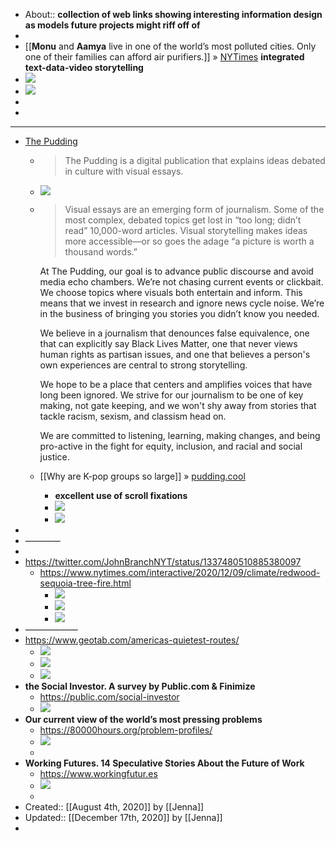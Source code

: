 - About:: __collection of web links showing interesting information design as models future projects might riff off of__
- 
- [[**Monu** and **Aamya** live in one of the world’s most polluted cities. Only one of their families can afford air purifiers.]] » [NYTimes](https://www.nytimes.com/interactive/2020/12/17/world/asia/india-pollution-inequality.html) 
  __integrated text-data-video storytelling__
- ![](https://firebasestorage.googleapis.com/v0/b/firescript-577a2.appspot.com/o/imgs%2Fapp%2FArtOfGig%2F-68lMX5TDe.png?alt=media&token=f848a7de-12ef-4e2c-9b1e-a507f3884469)
- ![](https://firebasestorage.googleapis.com/v0/b/firescript-577a2.appspot.com/o/imgs%2Fapp%2FArtOfGig%2FecgS3YUkz9.png?alt=media&token=23c844f7-727a-44bc-9479-82eb8ee98620)
- 
- 
- ------------
- [The Pudding](https://pudding.cool/)
    - > The Pudding is a digital publication that explains ideas debated in culture with visual essays.
    - ![](https://firebasestorage.googleapis.com/v0/b/firescript-577a2.appspot.com/o/imgs%2Fapp%2FArtOfGig%2F7vLtjWY8NS.png?alt=media&token=158975e6-6fbf-4b8a-83ab-6efa60f9261f)
    - > Visual essays are an emerging form of journalism. Some of the most complex, debated topics get lost in “too long; didn’t read” 10,000-word articles. Visual storytelling makes ideas more accessible—or so goes the adage “a picture is worth a thousand words.”
      
      At The Pudding, our goal is to advance public discourse and avoid media echo chambers. We’re not chasing current events or clickbait. We choose topics where visuals both entertain and inform. This means that we invest in research and ignore news cycle noise. We’re in the business of bringing you stories you didn’t know you needed.
      
      We believe in a journalism that denounces false equivalence, one that can explicitly say Black Lives Matter, one that never views human rights as partisan issues, and one that believes a person's own experiences are central to strong storytelling.
      
      We hope to be a place that centers and amplifies voices that have long been ignored. We strive for our journalism to be one of key making, not gate keeping, and we won't shy away from stories that tackle racism, sexism, and classism head on.
      
      We are committed to listening, learning, making changes, and being pro-active in the fight for equity, inclusion, and racial and social justice.
    - [[Why are K-pop groups so large]] » [pudding.cool](https://pudding.cool/2020/10/kpop/)
        - __excellent use of scroll fixations__
        - ![](https://firebasestorage.googleapis.com/v0/b/firescript-577a2.appspot.com/o/imgs%2Fapp%2FArtOfGig%2Fy-v5KugBIM.png?alt=media&token=dd395c19-e1cc-4eb4-aea2-4b66d9d78cb0)
        - ![](https://firebasestorage.googleapis.com/v0/b/firescript-577a2.appspot.com/o/imgs%2Fapp%2FArtOfGig%2FhhiwaLmjV9.png?alt=media&token=d400a74d-d9c7-4711-81b4-249c092ef3c2)
- 
- ————
- 
- https://twitter.com/JohnBranchNYT/status/1337480510885380097
    - https://www.nytimes.com/interactive/2020/12/09/climate/redwood-sequoia-tree-fire.html
        - ![](https://firebasestorage.googleapis.com/v0/b/firescript-577a2.appspot.com/o/imgs%2Fapp%2FArtOfGig%2FXwhFm2013j.png?alt=media&token=7330836b-d8a3-4410-a716-24ebb895d1ba)
        - ![](https://firebasestorage.googleapis.com/v0/b/firescript-577a2.appspot.com/o/imgs%2Fapp%2FArtOfGig%2FmR7EB8SYIX.png?alt=media&token=79f2a2ce-d399-4e14-83dc-1961df828b03)
        - ![](https://firebasestorage.googleapis.com/v0/b/firescript-577a2.appspot.com/o/imgs%2Fapp%2FArtOfGig%2F-65P8DHbc1.png?alt=media&token=c9454b2d-6205-4f4f-a6fe-7d8c53624366)
- ——————
- https://www.geotab.com/americas-quietest-routes/
    - ![](https://firebasestorage.googleapis.com/v0/b/firescript-577a2.appspot.com/o/imgs%2Fapp%2FArtOfGig%2F-P7tsBvD9G.png?alt=media&token=97e5e2e7-fd66-4615-828f-ac6d755cf435)
    - ![](https://firebasestorage.googleapis.com/v0/b/firescript-577a2.appspot.com/o/imgs%2Fapp%2FArtOfGig%2FI0LRdMyOzV.png?alt=media&token=31c5e2d4-ea54-4cac-ba0a-ce518d23e00a)
    - ![](https://firebasestorage.googleapis.com/v0/b/firescript-577a2.appspot.com/o/imgs%2Fapp%2FArtOfGig%2Fo1rOIMGmKa.png?alt=media&token=8c228ddd-fb6e-408e-876e-c9894c905bc9)
- __the Social Investor. A survey by Public.com & Finimize__
    - https://public.com/social-investor
    - ![](https://firebasestorage.googleapis.com/v0/b/firescript-577a2.appspot.com/o/imgs%2Fapp%2FArtOfGig%2Fs-bRTyg2dv.png?alt=media&token=a187c289-8fda-40ad-b6e8-236873736cf4)
- __Our current view of the world’s most pressing problems__
    - https://80000hours.org/problem-profiles/
    - ![](https://firebasestorage.googleapis.com/v0/b/firescript-577a2.appspot.com/o/imgs%2Fapp%2FArtOfGig%2FLGH2M3n8Ad.png?alt=media&token=1a232041-37ae-432c-b723-bd3ba78c2d75)
    - 
- __Working Futures. 14 Speculative Stories About the Future of Work__
    - https://www.workingfutur.es
    - ![](https://firebasestorage.googleapis.com/v0/b/firescript-577a2.appspot.com/o/imgs%2Fapp%2FArtOfGig%2F1dgVllzZEx.png?alt=media&token=6519e5e7-076c-4fc1-99d3-caec3b2cb3b2)
    - 
- Created:: [[August 4th, 2020]] by [[Jenna]]
- Updated:: [[December 17th, 2020]] by [[Jenna]]
- 
